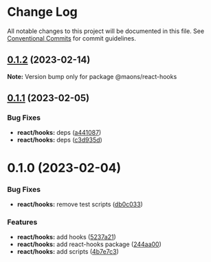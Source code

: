 # Change Log

All notable changes to this project will be documented in this file.
See [Conventional Commits](https://conventionalcommits.org) for commit guidelines.

## [0.1.2](https://github.com/rmoralp/maons/compare/@maons/react-hooks@0.1.1...@maons/react-hooks@0.1.2) (2023-02-14)

**Note:** Version bump only for package @maons/react-hooks





## [0.1.1](https://github.com/rmoralp/maons/compare/@maons/react-hooks@0.1.0...@maons/react-hooks@0.1.1) (2023-02-05)


### Bug Fixes

* **react/hooks:** deps ([a441087](https://github.com/rmoralp/maons/commit/a441087813899eed1697ca8a1361c09528d5f721))
* **react/hooks:** deps ([c3d935d](https://github.com/rmoralp/maons/commit/c3d935d3bd6df2aa1bfe5694b7a8cc1e9ee8b4ff))





# 0.1.0 (2023-02-04)


### Bug Fixes

* **react/hooks:** remove test scripts ([db0c033](https://github.com/rmoralp/maons/commit/db0c033b12d3f63d9496a987ba6625121fdb1a95))


### Features

* **react/hooks:** add hooks ([5237a21](https://github.com/rmoralp/maons/commit/5237a2127f8c7932a197015fba5bda0958c813a4))
* **react/hooks:** add react-hooks package ([244aa00](https://github.com/rmoralp/maons/commit/244aa00431b02bf886da23917bd406256c4ac44e))
* **react/hooks:** add scripts ([4b7e7c3](https://github.com/rmoralp/maons/commit/4b7e7c3f39c642de099f1a9e86ae98f6cf1bf577))

